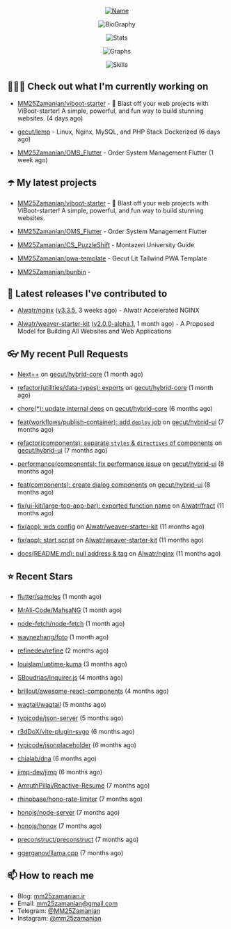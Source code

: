 <p align="center">
  <a href="https://github.com/MM25Zamanian">
    <img
      src="https://readme-typing-svg.demolab.com?font=Comic+Neue&weight=800&size=30&duration=4000&pause=1000&color=04F759&center=true&vCenter=true&multiline=true&repeat=false&width=462&lines=S.+MohammadMahdi+Zamanian"
      alt="Name"
    />
  </a>
</p>

<p align="center">
  <img
    src="https://readme-typing-svg.demolab.com?font=Comic+Neue&duration=4000&pause=1000&color=04F759&center=true&vCenter=true&lines=Junior+Full-Stack+Developer;Focusing+on+Front-End+With+Best+Practice;Trying+to+Learn+SW+Architecture+Patterns"
    alt="BioGraphy"
  />
</p>

<p align="center">
  <img src="https://streak-stats.demolab.com/?user=MM25Zamanian&hide_border=true&border_radius=0&date_format=j%20M%5B%20Y%5D&mode=weekly&card_width=400&background=000802&sideLabels=04F759&dates=04F759&sideNums=04F759&currStreakNum=04F759&ring=04F759&currStreakLabel=04F759&fire=EB4705&hide_longest_streak=true" alt="Stats" />
</p>

<p align="center">
  <img
    src="https://github-readme-activity-graph.vercel.app/graph?username=MM25Zamanian&bg_color=000802&color=04F759&line=04F759&point=ffffff&area=true&hide_border=true"
    alt="Graphs"
  />
</p>

<p align="center">
  <img
    src="https://skillicons.dev/icons?i=androidstudio,arduino,bash,bootstrap,cpp,ts,codepen,css,django,docker,figma,linux,lit,md,mongodb,nginx,nodejs,py,vscode,vite&perline=10"
    alt="Skills"
  />
</p>


## 👨🏻‍💻 Check out what I'm currently working on



- [MM25Zamanian/viboot-starter](https://github.com/MM25Zamanian/viboot-starter) - 🚀 Blast off your web projects with ViBoot-starter! A simple, powerful, and fun way to build stunning websites. (4 days ago)

- [gecut/lemp](https://github.com/gecut/lemp) - Linux, Nginx, MySQL, and PHP Stack Dockerized (6 days ago)

- [MM25Zamanian/OMS_Flutter](https://github.com/MM25Zamanian/OMS_Flutter) - Order System Management Flutter (1 week ago)

## ☂️ My latest projects



- [MM25Zamanian/viboot-starter](https://github.com/MM25Zamanian/viboot-starter) - 🚀 Blast off your web projects with ViBoot-starter! A simple, powerful, and fun way to build stunning websites.

- [MM25Zamanian/OMS_Flutter](https://github.com/MM25Zamanian/OMS_Flutter) - Order System Management Flutter

- [MM25Zamanian/CS_PuzzleShift](https://github.com/MM25Zamanian/CS_PuzzleShift) - Montazeri University Guide

- [MM25Zamanian/pwa-template](https://github.com/MM25Zamanian/pwa-template) - Gecut Lit Tailwind PWA Template

- [MM25Zamanian/bunbin](https://github.com/MM25Zamanian/bunbin) - 

## 🎉 Latest releases I've contributed to



- [Alwatr/nginx](https://github.com/Alwatr/nginx) ([v3.3.5](https://github.com/Alwatr/nginx/releases/tag/v3.3.5), 3 weeks ago) - Alwatr Accelerated NGINX

- [Alwatr/weaver-starter-kit](https://github.com/Alwatr/weaver-starter-kit) ([v2.0.0-alpha.1](https://github.com/Alwatr/weaver-starter-kit/releases/tag/v2.0.0-alpha.1), 1 month ago) - A Proposed Model for Building All Websites and Web Applications

## 👓 My recent Pull Requests



- [Next&#43;&#43;](https://github.com/gecut/hybrid-core/pull/174) on [gecut/hybrid-core](https://github.com/gecut/hybrid-core) (1 month ago)

- [refactor(utilities/data-types): exports](https://github.com/gecut/hybrid-core/pull/173) on [gecut/hybrid-core](https://github.com/gecut/hybrid-core) (1 month ago)

- [chore(*): update internal deps](https://github.com/gecut/hybrid-core/pull/112) on [gecut/hybrid-core](https://github.com/gecut/hybrid-core) (6 months ago)

- [feat(workflows/publish-container): add `deploy` job](https://github.com/gecut/hybrid-ui/pull/85) on [gecut/hybrid-ui](https://github.com/gecut/hybrid-ui) (7 months ago)

- [refactor(components): separate `styles` &amp; `directives` of components](https://github.com/gecut/hybrid-ui/pull/83) on [gecut/hybrid-ui](https://github.com/gecut/hybrid-ui) (7 months ago)

- [performance(components): fix performance issue](https://github.com/gecut/hybrid-ui/pull/58) on [gecut/hybrid-ui](https://github.com/gecut/hybrid-ui) (8 months ago)

- [feat(components): create dialog components](https://github.com/gecut/hybrid-ui/pull/26) on [gecut/hybrid-ui](https://github.com/gecut/hybrid-ui) (8 months ago)

- [fix(ui-kit/large-top-app-bar): exported function name](https://github.com/Alwatr/fract/pull/155) on [Alwatr/fract](https://github.com/Alwatr/fract) (11 months ago)

- [fix(app): wds config](https://github.com/Alwatr/weaver-starter-kit/pull/48) on [Alwatr/weaver-starter-kit](https://github.com/Alwatr/weaver-starter-kit) (11 months ago)

- [fix(app): start script](https://github.com/Alwatr/weaver-starter-kit/pull/47) on [Alwatr/weaver-starter-kit](https://github.com/Alwatr/weaver-starter-kit) (11 months ago)

- [docs(README.md): pull address &amp; tag](https://github.com/Alwatr/nginx/pull/21) on [Alwatr/nginx](https://github.com/Alwatr/nginx) (11 months ago)

## ⭐ Recent Stars



- [flutter/samples](https://github.com/flutter/samples) (1 month ago)

- [MrAli-Code/MahsaNG](https://github.com/MrAli-Code/MahsaNG) (1 month ago)

- [node-fetch/node-fetch](https://github.com/node-fetch/node-fetch) (1 month ago)

- [waynezhang/foto](https://github.com/waynezhang/foto) (1 month ago)

- [refinedev/refine](https://github.com/refinedev/refine) (2 months ago)

- [louislam/uptime-kuma](https://github.com/louislam/uptime-kuma) (3 months ago)

- [SBoudrias/Inquirer.js](https://github.com/SBoudrias/Inquirer.js) (4 months ago)

- [brillout/awesome-react-components](https://github.com/brillout/awesome-react-components) (4 months ago)

- [wagtail/wagtail](https://github.com/wagtail/wagtail) (5 months ago)

- [typicode/json-server](https://github.com/typicode/json-server) (5 months ago)

- [r3dDoX/vite-plugin-svgo](https://github.com/r3dDoX/vite-plugin-svgo) (6 months ago)

- [typicode/jsonplaceholder](https://github.com/typicode/jsonplaceholder) (6 months ago)

- [chialab/dna](https://github.com/chialab/dna) (6 months ago)

- [jimp-dev/jimp](https://github.com/jimp-dev/jimp) (6 months ago)

- [AmruthPillai/Reactive-Resume](https://github.com/AmruthPillai/Reactive-Resume) (7 months ago)

- [rhinobase/hono-rate-limiter](https://github.com/rhinobase/hono-rate-limiter) (7 months ago)

- [honojs/node-server](https://github.com/honojs/node-server) (7 months ago)

- [honojs/honox](https://github.com/honojs/honox) (7 months ago)

- [preconstruct/preconstruct](https://github.com/preconstruct/preconstruct) (7 months ago)

- [ggerganov/llama.cpp](https://github.com/ggerganov/llama.cpp) (7 months ago)

## 📫 How to reach me

- Blog: [mm25zamanian.ir](https://mm25zamanian.ir)
- Email: [mm25zamanian@gmail.com](mailto://mm25zamanian@gmail.com)
- Telegram: [@MM25Zamanian](https://t.me/MM25Zamanian)
- Instagram: [@mm25zamanian](https://instagram.com/mm25zamanian)

